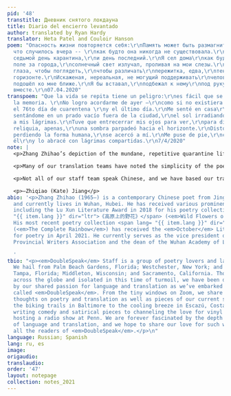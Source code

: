 ```yaml
---
pid: '48'
transtitle: Дневник снятого локдауна
title: Diario del encierro levantado
author: translated by Ryan Hardy
translator: Heta Patel and Couloir Hanson
poem: "Опасность жизни повторяется себя:\r\nПамять может быть размагнита.\r\nНе помню,
  что случилось вчера -- \r\nкак будто она никогда не существовала.\r\nСегодня семьдесят
  седьмой день карантина,\r\nи день последний.\r\nЯ сел дома\r\nкак будто сел в пустом
  поле за города,\r\nсолнечный свет излучал, проливая на мои слезы.\r\nМне нужно было
  глаза, чтобы поглядеть,\r\nчтобы различать\r\nпережитка, едва,\r\nтень мерцал на
  горизонте.\r\nИскаженая, нереальная, не могущий поддерживать\r\nчеловеческую форму,\r\nон
  подошёл ко мне ближе.\r\nЯ бы вставал,\r\nподбежал к нему\r\nпод руку, чтобы плакать
  вместе.\r\n07.04.2020"
transpoem: "Que la vida se repita tiene un peligro:\r\nes fácil que se desmagnetice
  la memoria. \r\nNo logro acordarme de ayer —\r\ncomo si no existiera.\r\nHoy es
  el 76to día de cuarentena \r\ny el último día.\r\nMe senté en casa\r\ncomo si estuviese
  sentándome en un prado vacío fuera de la ciudad,\r\nel sol irradiando al darle luz
  a mis lágrimas.\r\nTuve que entrecerrar mis ojos para ver,\r\npara distinguir, \r\nuna
  reliquia, apenas,\r\nuna sombra parpadeó hacia el horizonte.\r\nDistorcionado, irreal,
  perdiendo la forma humana,\r\nse acercó a mí.\r\nMe puse de pie,\r\ncorrí hacia
  él\r\ny lo abracé con lágrimas compartidas.\r\n7/4/2020"
note: |
  <p>Zhang Zhihao’s depiction of the mundane, repetitive quarantine life has resonated with all of us. The poem <span lang= "{{ item.lang }}" dir="ltr">《开封日记》</span> speaks of a collectively shared experience in the times of isolation and imparts hope in the age of turmoil. When translating the poem, we have noted the matter-of-factness and repetitions in Zhang’s original poem and have tried to preserve these qualities when translating the poem into different languages. For instance, our Italian translation uses repeated <em>erò</em> ending of the future tense verbs as well as the echoed <em>i</em> in <em>piedi</em>, <em>lui</em> in the last few lines to evoke the sense of time blending together when the surroundings don’t change much. Similarly, our Portuguese translation describes the slow passing of time in quarantine by adding extra syllables such as <em>eu</em> and unnecessary prepositions to slow down the pace of the translation.</p>

  <p>Many of our translation teams have noted the simplicity of the poem that is easy to replicate in other languages, though there have been a few difficult words that require imagery to hone in on the word choice. “<span lang= "{{ item.lang }}" dir="ltr">空地</span>” in line 8, for example, whose literal translation is “empty/open ground/field,” is translated as “open field” in English and <em>prado</em> in Spanish, both evoking the imagery of a park with meadows, a beautiful image in the dark time of the pandemic. In line 12, “<span lang= "{{ item.lang }}" dir="ltr">未亡人</span>” is translated as “a survived man” in English and <em>un sopravvissuto</em> in Italian, while referring to those who have fought hard in the pandemic and made it through. The past participles of “survive” and <em>sopravvivere</em> used here set a tone of finality to an action that seems long and enduring.</p>

  <p>Not all of our staff team speak Chinese, and we have based our translations in other languages on the English version produced by our Mandarin-speaking staff members. Nevertheless, we all agree that the global nature of the pandemic allows the piece to resonate across many languages. This year, we also include a translation into Old English, a seemingly dead language yet one that still fits well in the contemporary context. <em>Beowulf</em> and many other Old English poems often focus on loss and grief and our powerlessness in the face of death, no matter our strength or heroic ability. What we have collectively lived through in the past year and a half indeed revolves around such themes. However, in such times of grief and darkness, we still see lights of hope and hold on to them. Whether it is the imagination of sitting on open fields outside of the city, or running over to embrace the survived man, we find strength through this collectively shared experience. As in the last line of our German translation, “Und umarme ihn mit gemeinsamen Tränen,” the addition of <em>gemeinsamen</em> (“common” in English) captures such collective experience with a Romantic sense of humanity. We continue to support each other with caring and hope while fighting through the path of danger and turmoil.</p>

  <p>—Zhiqiao (Kate) Jiang</p>
abio: '<p>Zhang Zhihao (1965–) is a contemporary Chinese poet from Jingmen, Hubei,
  and currently lives in Wuhan, Hubei. He has received various prominent poetry awards,
  including the Lu Xun Literature Award in 2018 for his poetry collection <span lang=
  "{{ item.lang }}" dir="ltr">《高原上的野花》</span> (<em>Wild Flowers on the Plateau</em>).
  His most recent poetry collection <span lang= "{{ item.lang }}" dir="ltr">《完整的彩虹》</span>
  (<em>The Complete Rainbow</em>) has received the <em>October</em> Literature Award
  for poetry in April 2021. He currently serves as the vice president of the Hubei
  Provincial Writers Association and the dean of the Wuhan Academy of Literature.</p>

  '
tbio: "<p><em>DoubleSpeak</em> Staff is a group of poetry lovers and language aficionados.
  We hail from Palm Beach Gardens, Florida; Westchester, New York; and Hangzhou, China;
  Tampa, Florida; Middleton, Wisconsin; and Sacramento, California. Though scattered
  across the globe and isolated in this time of turmoil, we have been drawn together
  by our shared passion for language and translation as we’ve embarked on this adventure
  called <em>DoubleSpeak</em>. From the tiny windows on Zoom, we share with each other
  thoughts on poetry and translation as well as pieces of our current states: from
  the biking trails in Baltimore to the cooling breeze in Escazú, Costa Rica; from
  writing comedy and satirical pieces to channeling the love for vinyl records into
  hosting a radio show at Penn. We are forever fascinated by the depth and breadth
  of language and translation, and we hope to share our love for such wonders with
  all the readers of <em>DoubleSpeak</em>.</p>\n"
language: Russian; Spanish
lang: ru, es
image:
origaudio:
translaudio:
order: '47'
layout: notepage
collection: notes_2021
---
```

